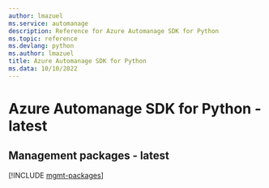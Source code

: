 ```yaml
---
author: lmazuel
ms.service: automanage
description: Reference for Azure Automanage SDK for Python
ms.topic: reference
ms.devlang: python
ms.author: lmazuel
title: Azure Automanage SDK for Python
ms.data: 10/10/2022
---
```

# Azure Automanage SDK for Python - latest

## Management packages - latest
[!INCLUDE [mgmt-packages](automanage-mgmt-index.md)]